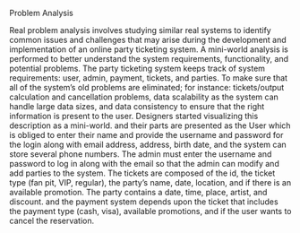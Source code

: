 Problem Analysis

Real problem analysis involves studying similar real systems to identify common issues and challenges that may arise during the development and implementation of an online party ticketing system. A mini-world analysis is performed to better understand the system requirements, functionality, and potential problems. The party ticketing system keeps track of system requirements: user, admin, payment, tickets, and parties. To make sure that all of the system’s old problems are eliminated; for instance: tickets/output calculation and cancellation problems, data scalability as the system can handle large data sizes, and data consistency to ensure that the right information is present to the user. Designers started visualizing this description as a mini-world. and their parts are presented as the User which is obliged to enter their name and provide the username and password for the login along with email address, address, birth date, and the system can store several phone numbers. The admin must enter the username and password to log in along with the email so that the admin can modify and add parties to the system. The tickets are composed of the id, the ticket type (fan pit, VIP, regular), the party’s name, date, location, and if there is an available promotion. The party contains a date, time, place, artist, and discount. and the payment system depends upon the ticket that includes the payment type (cash, visa), available promotions, and if the user wants to cancel the reservation.
